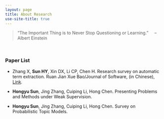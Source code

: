 ```yaml
---
layout: page
title: About Research
use-site-title: true
---
```


> “The Important Thing is to Never Stop Questioning or Learning.” &nbsp;&nbsp;&nbsp;&nbsp;– Albert Einstein

<br/>

### Paper List
- Zhang X, **Sun HY**, Xin DX, Li CP, Chen H. Research survey on automatic term extraction. Ruan Jian Xue Bao/Journal of Software, (in Chinese), [Link](http://www.jos.org.cn/1000-9825/6040.htm).

- **Hongyu Sun**, Jing Zhang, Cuiping Li, Hong Chen. Presenting Problems and Methods under Weak Supervision.

- **Hongyu Sun**, Jing Zhang, Cuiping Li, Hong Chen. Survey on Probabilistic Topic Models.
